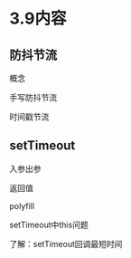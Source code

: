 # 3.9内容

## 防抖节流

概念

手写防抖节流

时间戳节流

## setTimeout

入参出参

返回值

polyfill

setTimeout中this问题

了解：setTimeout回调最短时间
